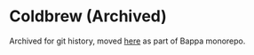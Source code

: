 # Coldbrew (Archived)

Archived for git history, moved [here](https://github.com/TheBitDrifter/bappa/tree/main/coldbrew) as part of Bappa monorepo.
